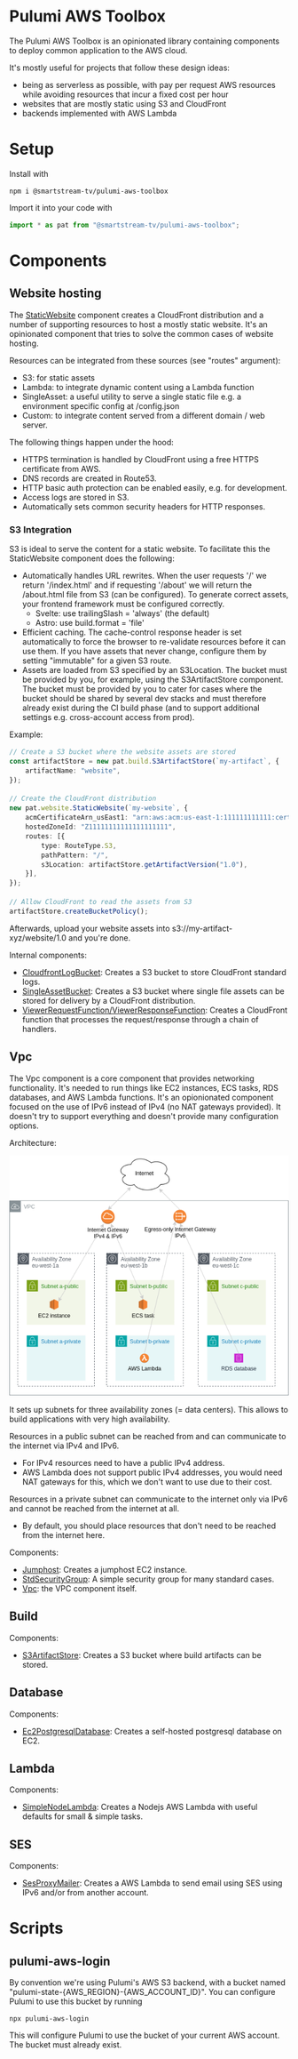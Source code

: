 # Pulumi AWS Toolbox

The Pulumi AWS Toolbox is an opinionated library containing components to deploy common application to the AWS cloud.

It's mostly useful for projects that follow these design ideas:
* being as serverless as possible, with pay per request AWS resources while avoiding resources that incur a fixed cost per hour
* websites that are mostly static using S3 and CloudFront
* backends implemented with AWS Lambda

# Setup
Install with

    npm i @smartstream-tv/pulumi-aws-toolbox

Import it into your code with

```typescript
import * as pat from "@smartstream-tv/pulumi-aws-toolbox";
```

# Components

## Website hosting
The [StaticWebsite](src/website/StaticWebsite.ts) component creates a CloudFront distribution and a number of supporting resources to host a mostly static website. It's an opinionated component that tries to solve the common cases of website hosting.

Resources can be integrated from these sources (see "routes" argument):
 - S3: for static assets
 - Lambda: to integrate dynamic content using a Lambda function
 - SingleAsset: a useful utility to serve a single static file e.g. a environment specific config at /config.json
 - Custom: to integrate content served from a different domain / web server.

The following things happen under the hood:
- HTTPS termination is handled by CloudFront using a free HTTPS certificate from AWS.
- DNS records are created in Route53.
- HTTP basic auth protection can be enabled easily, e.g. for development.
- Access logs are stored in S3.
- Automatically sets common security headers for HTTP responses.


### S3 Integration
S3 is ideal to serve the content for a static website. To facilitate this the StaticWebsite component does the following:

- Automatically handles URL rewrites. When the user requests '/' we return '/index.html' and if requesting '/about' we will return the /about.html file from S3 (can be configured). To generate correct assets, your frontend framework must be configured correctly.
  - Svelte: use trailingSlash = 'always' (the default)
  - Astro: use build.format = 'file'
- Efficient caching. The cache-control response header is set automatically to force the browser to re-validate resources before it can use them. If you have assets that never change, configure them by setting "immutable" for a given S3 route.
- Assets are loaded from S3 specified by an S3Location. The bucket must be provided by you, for example, using the S3ArtifactStore component. The bucket must be provided by you to cater for cases where
the bucket should be shared by several dev stacks and must therefore already exist during the CI build phase (and to support additional settings e.g. cross-account access from prod).

Example:
```typescript
// Create a S3 bucket where the website assets are stored
const artifactStore = new pat.build.S3ArtifactStore(`my-artifact`, {
    artifactName: "website",
});

// Create the CloudFront distribution
new pat.website.StaticWebsite(`my-website`, {
    acmCertificateArn_usEast1: "arn:aws:acm:us-east-1:111111111111:certificate/xxxxxxxxx",
    hostedZoneId: "Z11111111111111111111",
    routes: [{
        type: RouteType.S3,
        pathPattern: "/",
        s3Location: artifactStore.getArtifactVersion("1.0"),
    }],
});

// Allow CloudFront to read the assets from S3
artifactStore.createBucketPolicy();
```
Afterwards, upload your website assets into s3://my-artifact-xyz/website/1.0 and you're done.

Internal components:
* [CloudfrontLogBucket](src/website/CloudfrontLogBucket.ts): Creates a S3 bucket to store CloudFront standard logs.
* [SingleAssetBucket](src/website/SingleAssetBucket.ts): Creates a S3 bucket where single file assets can be stored for delivery by a CloudFront distribution.
* [ViewerRequestFunction/ViewerResponseFunction](src/website/cloudfront-function.ts): Creates a CloudFront function that processes the request/response through a chain of handlers.


## Vpc
The Vpc component is a core component that provides networking functionality. It's needed to run things like EC2 instances, ECS tasks, RDS databases, and AWS Lambda functions. It's an opionionated component focused on the use of IPv6 instead of IPv4 (no NAT gateways provided). It doesn't try to support everything and doesn't provide many configuration options.

Architecture:

![Diagram](./Vpc-Architecture.drawio.png)

It sets up subnets for three availability zones (= data centers). This allows to build applications with very high availability.

Resources in a public subnet can be reached from and can communicate to the internet via IPv4 and IPv6.
 * For IPv4 resources need to have a public IPv4 address.
 * AWS Lambda does not support public IPv4 addresses, you would need NAT gateways for this, which we don't want to use due to their cost.

Resources in a private subnet can communicate to the internet only via IPv6 and cannot be reached from the internet at all.
* By default, you should place resources that don't need to be reached from the internet here. 

Components:
* [Jumphost](src/vpc/Jumphost.ts): Creates a jumphost EC2 instance.
* [StdSecurityGroup](src/vpc/StdSecurityGroup.ts): A simple security group for many standard cases.
* [Vpc](src/vpc/Vpc.ts): the VPC component itself.

## Build
Components:
* [S3ArtifactStore](src/build/S3ArtifactStore.ts): Creates a S3 bucket where build artifacts can be stored.

## Database
Components:
* [Ec2PostgresqlDatabase](src/database/Ec2PostgresqlDatabase.ts): Creates a self-hosted postgresql database on EC2.

## Lambda
Components:
* [SimpleNodeLambda](src/lambda/SimpleNodeLambda.ts): Creates a Nodejs AWS Lambda with useful defaults for small & simple tasks.

## SES
Components:
* [SesProxyMailer](src/ses/SesProxyMailer.ts): Creates a AWS Lambda to send email using SES using IPv6 and/or from another account.


# Scripts

## pulumi-aws-login
By convention we're using Pulumi's AWS S3 backend, with a bucket named "pulumi-state-{AWS_REGION}-{AWS_ACCOUNT_ID}".
You can configure Pulumi to use this bucket by running

    npx pulumi-aws-login

This will configure Pulumi to use the bucket of your current AWS account. The bucket must already exist.
